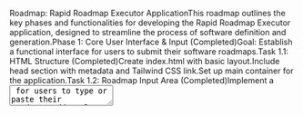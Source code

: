 Roadmap: Rapid Roadmap Executor ApplicationThis roadmap outlines the key phases and functionalities for developing the Rapid Roadmap Executor application, designed to streamline the process of software definition and generation.Phase 1: Core User Interface & Input (Completed)Goal: Establish a functional interface for users to submit their software roadmaps.Task 1.1: HTML Structure (Completed)Create index.html with basic layout.Include head section with metadata and Tailwind CSS link.Set up main container for the application.Task 1.2: Roadmap Input Area (Completed)Implement a <textarea> for users to type or paste their roadmaps.Add a clear placeholder text with an example roadmap.Task 1.3: Submission Mechanism (Completed)Add a "Submit Roadmap & Get Code" button.Implement client-side JavaScript to capture roadmap input upon button click.Task 1.4: User Feedback Message (Completed)Display a message box to confirm submission and guide the user on the next steps (i.e., prompting the AI).Implement basic validation for empty input.Task 1.5: Basic Styling (Completed)Apply Tailwind CSS for modern, responsive, and aesthetically pleasing design.Ensure good typography and color scheme.Phase 2: AI Integration & Code Generation (Current Iteration - External AI)Goal: Enable the system to respond to submitted roadmaps by generating functional code.Task 2.1: LLM Interaction (Ongoing - Manual via Chat)User submits roadmap via the UI.AI (LLM) receives roadmap context via user prompt in the chat.AI generates HTML, CSS, and JavaScript based on the provided roadmap.AI presents generated code in a new immersive document.Task 2.2: Code Generation Feedback Loop (Iterative via Chat)User reviews generated code and provides feedback (e.g., "make this section wider", "add a new feature").AI incorporates feedback and updates the code in the immersive.Phase 3: Enhanced Roadmap Creation (Completed)Goal: Introduce capabilities for the application itself to assist in generating or refining roadmaps.Task 3.1: Roadmap Prompting Interface (Completed):Added a new input field and "Generate Roadmap" button to the UI.Task 3.2: LLM Call for Roadmap Generation (Completed):Integrated a JavaScript fetch call to the Gemini API (gemini-2.0-flash) to generate structured roadmap content based on user prompts.Includes a loading spinner and basic error handling.Task 3.3: Display Generated Roadmap (Completed):Presents the generated roadmap directly within the application's UI, allowing for review and potential copy-pasting into the "Submit Roadmap" section.Phase 4: Internal Feedback Loops & Automation (Advanced Future)Goal: Implement automated mechanisms to accelerate roadmap creation and code generation.Task 4.1: Semantic Understanding & Refinement:Develop a system where the submitted roadmap is semantically analyzed by an internal LLM (or a highly optimized proxy).Automatically identify ambiguities or gaps in the roadmap and prompt the user for clarification within the app's UI.Task 4.2: Automated Code Refinement Suggestions:After initial code generation, the system could suggest alternative implementations, performance optimizations, or design improvements based on best practices and common patterns for the requested features.Recursive Feedback Loop Idea: If code generation fails or produces unexpected results, the system could automatically refine the internal understanding of the roadmap or even suggest rephrasing the roadmap for better outcomes.Task 4.3: Versioning and Iteration Tracking:Implement basic version control for roadmaps and generated code, allowing users to revert to previous versions and track changes.Phase 5: Broader Code Generation Targets (Future Expansion)Goal: Extend the executor's capability beyond single HTML files to more complex software architectures.Task 5.1: Multiple File Generation:Allow the system to generate multiple linked files (e.g., index.html, style.css, script.js).Task 5.2: Framework/Library Integration:Enable generation of code using specific frameworks (e.g., React, Vue, Angular) or libraries.Task 5.3: Backend Integration (Conceptual):Explore the generation of basic backend API structures or database schemas based on roadmap requirements.This roadmap will guide the evolution of the Rapid Roadmap Executor, moving from a manual interaction model to an increasingly automated and intelligent system.